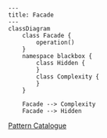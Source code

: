 ```mermaid
---
title: Facade
---
classDiagram
    class Facade {
        operation()
    }
    namespace blackbox {
        class Hidden {
        }
        class Complexity {
        }
    }

    Facade --> Complexity
    Facade --> Hidden 
```

[Pattern Catalogue](../../Catalogue.md)